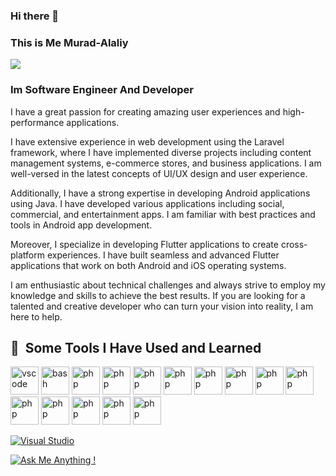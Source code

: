 ### Hi there 👋
### This is Me Murad-Alaliy 

![](https://komarev.com/ghpvc/?username=muradalaliy&color=green)

### Im Software Engineer And Developer

I have a great passion for creating amazing user experiences and high-performance applications.

I have extensive experience in web development using the Laravel framework, where I have implemented diverse projects including content management systems, e-commerce stores, and business applications. I am well-versed in the latest concepts of UI/UX design and user experience.

Additionally, I have a strong expertise in developing Android applications using Java. I have developed various applications including social, commercial, and entertainment apps. I am familiar with best practices and tools in Android app development.

Moreover, I specialize in developing Flutter applications to create cross-platform experiences. I have built seamless and advanced Flutter applications that work on both Android and iOS operating systems.

I am enthusiastic about technical challenges and always strive to employ my knowledge and skills to achieve the best results. If you are looking for a talented and creative developer who can turn your vision into reality, I am here to help.

<h2> 🚀 &nbsp;Some Tools I Have Used and Learned</h2>
<p align="left">
<img src="https://cdn.jsdelivr.net/gh/devicons/devicon/icons/vscode/vscode-original.svg" alt="vscode" width="45" height="45"/>
<img src="https://cdn.jsdelivr.net/gh/devicons/devicon/icons/bash/bash-original.svg" alt="bash" width="45" height="45"/>
<img src="https://cdn.jsdelivr.net/gh/devicons/devicon/icons/php/php-original.svg" alt="php" width="45" height="45"/>
<img src="https://cdn.jsdelivr.net/gh/devicons/devicon/icons/androidstudio/androidstudio-original.svg" alt="php" width="45" height="45"/>
<img src="https://cdn.jsdelivr.net/gh/devicons/devicon/icons/csharp/csharp-original.svg" alt="php" width="45" height="45"/>
<img src="https://cdn.jsdelivr.net/gh/devicons/devicon/icons/dart/dart-original-wordmark.svg" alt="php" width="45" height="45"/>
<img src="https://cdn.jsdelivr.net/gh/devicons/devicon/icons/flutter/flutter-original.svg" alt="php" width="45" height="45"/>
<img src="https://cdn.jsdelivr.net/gh/devicons/devicon/icons/git/git-original-wordmark.svg" alt="php" width="45" height="45"/>
<img src="https://cdn.jsdelivr.net/gh/devicons/devicon/icons/react/react-original.svg" alt="php" width="45" height="45"/>
<img src="https://cdn.jsdelivr.net/gh/devicons/devicon/icons/xd/xd-plain.svg" alt="php" width="45" height="45"/>
<img src="https://cdn.jsdelivr.net/gh/devicons/devicon/icons/php/php-original.svg" alt="php" width="45" height="45"/>
<img src="https://cdn.jsdelivr.net/gh/devicons/devicon/icons/mysql/mysql-original-wordmark.svg" alt="php" width="45" height="45"/>
<img src="https://cdn.jsdelivr.net/gh/devicons/devicon/icons/kotlin/kotlin-original-wordmark.svg" alt="php" width="45" height="45"/>
<img src="https://cdn.jsdelivr.net/gh/devicons/devicon/icons/laravel/laravel-plain.svg" alt="php" width="45" height="45"/>
<img src="https://cdn.jsdelivr.net/gh/devicons/devicon/icons/composer/composer-original.svg" alt="php" width="45" height="45"/>
  
</p>

[![Visual Studio](https://badgen.net/badge/icon/visualstudio?icon=visualstudio&label)](https://visualstudio.microsoft.com)

[![Ask Me Anything !](https://img.shields.io/badge/Ask%20me-anything-1abc9c.svg)](https://GitHub.com/Naereen/ama)

<!--
**muradalaliy/muradalaliy** is a ✨ _special_ ✨ repository because its `README.md` (this file) appears on your GitHub profile.

Here are some ideas to get you started:

- 🔭 I’m currently working on ...
- 🌱 I’m currently learning ...
- 👯 I’m looking to collaborate on ...
- 🤔 I’m looking for help with ...
- 💬 Ask me about ...
- 📫 How to reach me: ...
- 😄 Pronouns: ...
- ⚡ Fun fact: ...
-->
